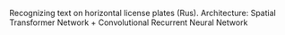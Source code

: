 Recognizing text on horizontal license plates (Rus). Architecture: Spatial Transformer Network + Convolutional Recurrent Neural Network
